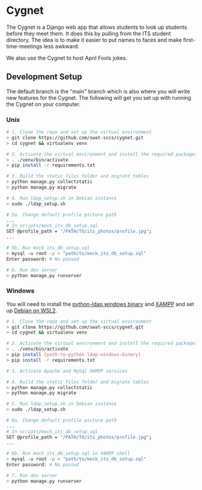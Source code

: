 # Cygnet

The Cygnet is a Django web app that allows students to look up students before they meet them. It does this by pulling from the ITS student directory. The idea is to make it easier to put names to faces and make first-time-meetings less awkward.

We also use the Cygnet to host April Fools jokes.

## Development Setup
The default branch is the "main" branch which is also where you will write new features for the Cygnet. The following will get you set up with running the Cygnet on your computer.

### Unix
```bash
# 1. Clone the repo and set up the virtual environment
> git clone https://github.com/swat-sccs/cygnet.git
> cd cygnet && virtualenv venv

# 2. Activate the virtual environment and install the required packages
> . ./venv/bin/activate
> pip install -r requirements.txt

# 3. Build the static files folder and migrate tables
> python manage.py collectstatic
> python manage.py migrate

# 4. Run ldap_setup.sh in Debian instance
> sudo ./ldap_setup.sh

# 5a. Change default profile picture path
...
# In scripts/mock_its_db_setup.sql
SET @profile_path = "/PATH/TO/its_photos/profile.jpg";
...

# 5b. Run mock_its_db_setup.sql
> mysql -u root -p < "path/to/mock_its_db_setup.sql"
Enter password: # No passwd

# 6. Run dev server
> python manage.py runserver
```
### Windows
You will need to install the [python-ldap windows binary](https://www.lfd.uci.edu/~gohlke/pythonlibs/) and [XAMPP](https://www.apachefriends.org/download.html) and set up [Debian on WSL2](https://wiki.debian.org/InstallingDebianOn/Microsoft/Windows/SubsystemForLinux). 
```bash
# 1. Clone the repo and set up the virtual environment
> git clone https://github.com/swat-sccs/cygnet.git
> cd cygnet && virtualenv venv

# 2. Activate the virtual environment and install the required packages
> . ./venv/bin/activate
> pip install [path-to-python-ldap-windows-binary]
> pip install -r requirements.txt

# 3. Activate Apache and MySql XAMPP services

# 4. Build the static files folder and migrate tables
> python manage.py collectstatic
> python manage.py migrate

# 5. Run ldap_setup.sh in Debian instance
> sudo ./ldap_setup.sh

# 6a. Change default profile picture path
...
# In scripts/mock_its_db_setup.sql
SET @profile_path = "/PATH/TO/its_photos/profile.jpg";
...

# 6b. Run mock_its_db_setup.sql in XAMPP shell
> mysql -u root -p < "path/to/mock_its_db_setup.sql"
Enter password: # No passwd

# 7. Run dev server
> python manage.py runserver
```